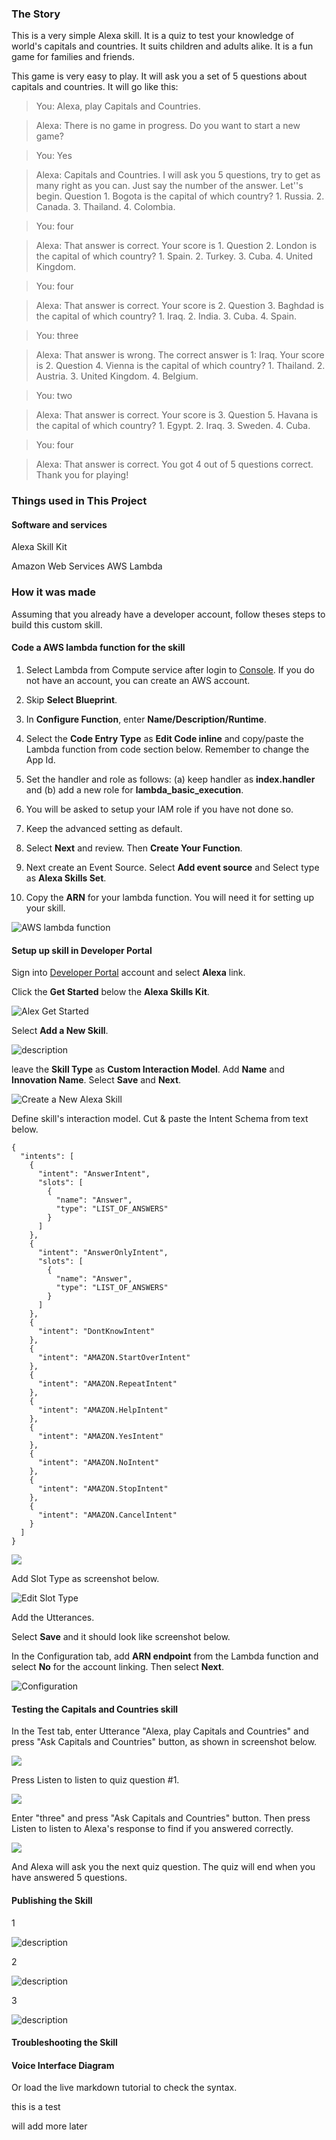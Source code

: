 ### The Story

This is a very simple Alexa skill.  It is a quiz to test your knowledge of world's capitals and countries.  It suits children and adults alike.  It is a fun game for families and friends.

This game is very easy to play.  It will ask you a set of 5 questions about capitals and countries.  It will go like this:

>You: Alexa, play Capitals and Countries.

>Alexa: There is no game in progress. Do you want to start a new game?

>You: Yes

>Alexa: Capitals and Countries. I will ask you 5 questions, try to get as many right as you can. Just say the number of the answer. Let''s begin. Question 1. Bogota is the capital of which country? 1. Russia. 2. Canada. 3. Thailand. 4. Colombia.

>You: four

>Alexa: That answer is correct. Your score is 1. Question 2. London is the capital of which country? 1. Spain. 2. Turkey. 3. Cuba. 4. United Kingdom.

>You: four

>Alexa: That answer is correct. Your score is 2. Question 3. Baghdad is the capital of which country? 1. Iraq. 2. India. 3. Cuba. 4. Spain.

>You: three

>Alexa: That answer is wrong. The correct answer is 1: Iraq. Your score is 2. Question 4. Vienna is the capital of which country? 1. Thailand. 2. Austria. 3. United Kingdom. 4. Belgium.

>You: two

>Alexa: That answer is correct. Your score is 3. Question 5. Havana is the capital of which country? 1. Egypt. 2. Iraq. 3. Sweden. 4. Cuba.

>You: four

>Alexa: That answer is correct. You got 4 out of 5 questions correct. Thank you for playing!



### Things used in This Project

#### Software and services

Alexa Skill Kit

Amazon Web Services AWS Lambda



### How it was made

Assuming that you already have a developer account, follow theses steps to build this custom skill.


#### Code a AWS lambda function for the skill


1. Select Lambda from Compute service after login to [Console](https://aws.amazon.com/).  If you do not have an account, you can create an AWS account.

2. Skip __Select Blueprint__.

3. In __Configure Function__, enter __Name/Description/Runtime__.

4. Select the __Code Entry Type__ as __Edit Code inline__ and copy/paste the Lambda function from code section below.  Remember to change the App Id.

5. Set the handler and role as follows: (a) keep handler as __index.handler__ and (b) add a new role for __lambda_basic_execution__.

6. You will be asked to setup your IAM role if you have not done so.

7. Keep the advanced setting as default.

8. Select __Next__ and review.  Then __Create Your Function__.

9. Next create an Event Source.  Select __Add event source__ and Select type as __Alexa Skills Set__.

10. Copy the __ARN__ for your lambda function.  You will need it for setting up your skill.

![AWS lambda function](https://hackster.imgix.net/uploads/image/file/142010/create_lambda_function.PNG?w=1280&h=960&fit=max)


#### Setup up skill in Developer Portal

Sign into [Developer Portal](https://developer.amazon.com/) account and select __Alexa__ link.

Click the __Get Started__ below the __Alexa Skills Kit__.


![Alex Get Started](https://raw.githubusercontent.com/pluralsight/guides/master/images/85035b34-0a74-41dc-94d8-d368c30287f0.PNG)


Select __Add a New Skill__.


![description](https://raw.githubusercontent.com/pluralsight/guides/master/images/ff9c6f40-f27d-48c1-ae35-41852aead92e.PNG)


leave the __Skill Type__ as __Custom Interaction Model__.  Add __Name__ and __Innovation Name__.  Select __Save__ and __Next__.


![Create a New Alexa Skill](https://hackster.imgix.net/uploads/image/file/142012/create_new_alexa_skill.PNG?w=1280&h=960&fit=max)


Define skill's interaction model.  Cut & paste the Intent Schema from text below.


```
{
  "intents": [
    {
      "intent": "AnswerIntent",
      "slots": [
        {
          "name": "Answer",
          "type": "LIST_OF_ANSWERS"
        }
      ]
    },
    {
      "intent": "AnswerOnlyIntent",
      "slots": [
        {
          "name": "Answer",
          "type": "LIST_OF_ANSWERS"
        }
      ]
    },
    {
      "intent": "DontKnowIntent"
    },
    {
      "intent": "AMAZON.StartOverIntent"
    },
    {
      "intent": "AMAZON.RepeatIntent"
    },
    {
      "intent": "AMAZON.HelpIntent"
    },
    {
      "intent": "AMAZON.YesIntent"
    },
    {
      "intent": "AMAZON.NoIntent"
    },
    {
      "intent": "AMAZON.StopIntent"
    },
    {
      "intent": "AMAZON.CancelIntent"
    }
  ]
}
```




![](https://hackster.imgix.net/uploads/image/file/142013/interaction_model.PNG?w=1280&h=960&fit=max)


Add Slot Type as screenshot below.


![Edit Slot Type](https://hackster.imgix.net/uploads/image/file/142011/slot_type.PNG?w=1280&h=960&fit=max)


Add the Utterances.  

Select __Save__ and it should look like screenshot below.




In the Configuration tab, add __ARN endpoint__ from the Lambda function and select __No__ for the account linking.  Then select __Next__.


![Configuration](https://raw.githubusercontent.com/pluralsight/guides/master/images/bf7aaf93-520f-46f0-996c-75053375bae8.PNG)



#### Testing the Capitals and Countries skill

In the Test tab, enter Utterance "Alexa, play Capitals and Countries" and press "Ask Capitals and Countries" button, as shown in screenshot below.

![](https://hackster.imgix.net/uploads/image/file/142015/test_start_play.PNG?w=1280&h=960&fit=max)



Press Listen to listen to quiz question #1.

![](https://hackster.imgix.net/uploads/image/file/142016/test_press_listen.PNG?w=1280&h=960&fit=max)


Enter "three" and press "Ask Capitals and Countries" button.  Then press Listen to listen to Alexa's response to find if you answered correctly.  

![](https://hackster.imgix.net/uploads/image/file/142017/test_answer_1.PNG?w=1280&h=960&fit=max)

And Alexa will ask you the next quiz question.  The quiz will end when you have answered 5 questions.


#### Publishing the Skill

1

![description](https://raw.githubusercontent.com/pluralsight/guides/master/images/1650234d-c12e-49fa-ba5a-4ca3f323192f.PNG)



2

![description](https://raw.githubusercontent.com/pluralsight/guides/master/images/11d14e53-6bc2-4925-bb53-877929c2362b.PNG)


3


![description](https://raw.githubusercontent.com/pluralsight/guides/master/images/8940c225-4d84-43b7-af24-ddad19c7fe69.PNG)





#### Troubleshooting the Skill




#### Voice Interface Diagram











Or load the live markdown tutorial to check the syntax.

this is a test 

will add more later

